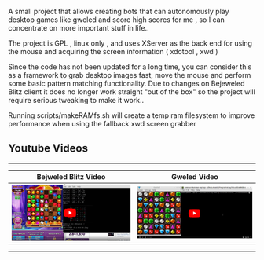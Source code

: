 A small project that allows creating bots that can autonomously play desktop games like gweled and score high scores for me , so I can concentrate on more important stuff in life..

The project is GPL , linux only , and uses XServer as the back end for using the mouse and acquiring the screen information ( xdotool , xwd ) 

Since the code has not been updated for a long time, you can consider this as a framework to grab desktop images fast, move the mouse and perform some basic pattern matching functionality.
Due to changes on Bejeweled Blitz client it does no longer work straight "out of the box"  so the project will require serious tweaking to make it work.. 

Running scripts/makeRAMfs.sh will create a temp ram filesystem to improve performance when using the fallback xwd screen grabber



## Youtube Videos
------------------------------------------------------------------ 

| Bejweled Blitz Video  | Gweled Video |
| ------------- | ------------- |
| [![YouTube Link](https://raw.githubusercontent.com/AmmarkoV/VisualBotNGine/master/doc/bej.png)  ](https://www.youtube.com/watch?v=lzMLwwfkczU)  | [![YouTube Link](https://raw.githubusercontent.com/AmmarkoV/VisualBotNGine/master/doc/gwe.png)  ](https://www.youtube.com/watch?v=YTY1bwwWC7E) |

------------------------------------------------------------------ 


